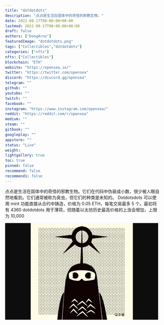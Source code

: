 ```yaml
---
title: "dotdotdots"
description: "点点是生活在固体中的奇怪的邪教生物。"
date: 2022-08-17T00:00:00+08:00
lastmod: 2022-08-17T00:00:00+08:00
draft: false
authors: ["boogArno"]
featuredImage: "dotdotdots.png"
tags: ["Collectibles","dotdotdots"]
categories: ["nfts"]
nfts: ["Collectibles"]
blockchain: "ETH"
website: "https://opensea.io/"
twitter: "https://twitter.com/opensea"
discord: "https://discord.gg/opensea"
telegram: ""
github: ""
youtube: ""
twitch: ""
facebook: ""
instagram: "https://www.instagram.com/opensea/"
reddit: "https://reddit.com/r/opensea"
medium: ""
steam: ""
gitbook: ""
googleplay: ""
appstore: ""
status: "Live"
weight: 
lightgallery: true
toc: true
pinned: false
recommend: false
recommend1: false
---
```

点点是生活在固体中的奇怪的邪教生物。它们在代码中伪装成小数，很少被人眼自然地看到。它们通常被称为臭虫，但它们的种类是未知的。
Dotdotsdots 可以使用 mint 功能直接从合约中铸造，价格为 0.05 ETH，每笔交易最多 5 个。最初将有 4360 dotdotdots 用于薄荷，但随着以太坊历史最高价格的上涨会增加，上限为 10,000

![dotdotdots-dapp-collectibles-ethereum-image1-500x315_0955c75c68297a17fb58ebda89d59c44](dotdotdots-dapp-collectibles-ethereum-image1-500x315_0955c75c68297a17fb58ebda89d59c44.png)